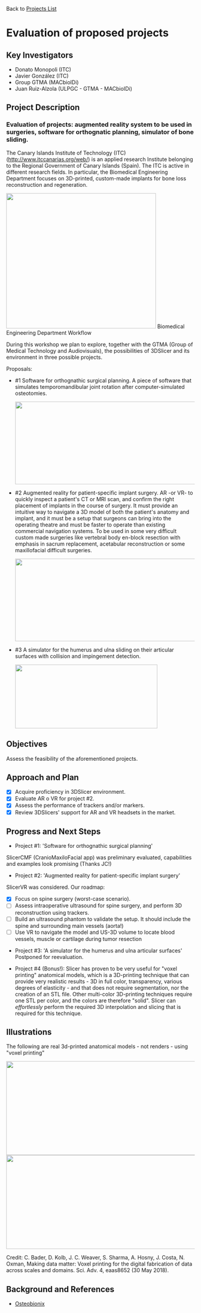 Back to [Projects List](../../README.md#ProjectsList)

# Evaluation of proposed projects

## Key Investigators

- Donato Monopoli (ITC)
- Javier González (ITC)
- Group GTMA (MACbioIDi)
- Juan Ruiz-Alzola (ULPGC - GTMA - MACbioIDi)

## Project Description

### Evaluation of projects: augmented reality system to be used in surgeries, software for orthognatic planning, simulator of bone sliding.

The Canary Islands Institute of Technology (ITC) (http://www.itccanarias.org/web/) is an applied research Institute belonging to the Regional Government of Canary Islands (Spain). The ITC is active in different research fields. In particular, the Biomedical Engineering Department focuses on 3D-printed, custom-made implants for bone loss reconstruction and regeneration.


  <img src="ITC_Presentation.png" width="400" height="360">
Biomedical Engineering Department Workflow

During this workshop we plan to explore, together with the GTMA (Group of Medical Technology and Audiovisuals), the possibilities of 3DSlicer and its environment in three possible projects.

Proposals:
+ #1 Software for orthognathic surgical planning. A piece of software that simulates temporomandibular joint rotation after computer-simulated osteotomies.

  <img src="project01.png" width="600" height="220">

+ #2 Augmented reality for patient-specific implant surgery. AR -or VR- to quickly inspect a patient's CT or MRI scan, and confirm the right placement of implants in the course of surgery. It must provide an intuitive way to navigate a 3D model of both the patient's anatomy and implant, and it must be a setup that surgeons can bring into the operating theatre and must be faster to operate than existing commercial navigation systems. To be used in some very difficult custom made surgeries like vertebral body en-block resection with emphasis in sacrum replacement, acetabular reconstruction or some maxillofacial difficult surgeries.

  <img src="project02.png" width="600" height="220">

+ #3 A simulator for the humerus and ulna sliding on their articular surfaces with collision and impingement detection.

  <img src="project03.jpg" width="380" height="170">

## Objectives

Assess the feasibility of the aforementioned projects.

## Approach and Plan

- [x] Acquire proficiency in 3DSlicer environment.
- [x] Evaluate AR o VR for project #2.
- [x] Assess the performance of trackers and/or markers.
- [x] Review 3DSlicers' support for AR and VR headsets in the market.

## Progress and Next Steps

+ Project #1: 'Software for orthognathic surgical planning'

SlicerCMF (CranioMaxiloFacial app) was preliminary evaluated, capabilities and examples look promising (Thanks JC!)

+ Project #2: 'Augmented reality for patient-specific implant surgery'

SlicerVR was considered. Our roadmap:
- [x] Focus on spine surgery (worst-case scenario).
- [ ] Assess intraoperative ultrasound for spine surgery, and perform 3D reconstruction using trackers.
- [ ] Build an ultrasound phantom to validate the setup. It should include the spine and surrounding main vessels (aorta!)
- [ ] Use VR to navigate the model and US-3D volume to locate blood vessels, muscle or cartilage during tumor resection

+ Project #3: 'A simulator for the humerus and ulna articular surfaces'
Postponed for reevaluation.

+ Project #4 (Bonus!):
Slicer has proven to be very useful for "voxel printing" anatomical models, which is a 3D-printing technique that can provide very realistic results - 3D in full color, transparency, various degrees of elasticity - and that does not require segmentation, nor the creation of an STL file. Other multi-color 3D-printing techniques require one STL per color, and the colors are therefore "solid". Slicer can *effortlessly* perform the required 3D interpolation and slicing that is required for this technique.

## Illustrations
The following are real 3d-printed anatomical models - not renders - using "voxel printing"

   <img src="voxel_printing.png" width="700" height="250">

   <img src="voxel_printing2.png" width="700" height="250">

Credit: C. Bader, D. Kolb, J. C. Weaver, S. Sharma, A. Hosny, J. Costa, N. Oxman, Making data matter: Voxel printing for the digital fabrication of data across scales and domains. Sci. Adv. 4, eaas8652 (30 May 2018).



## Background and References

+ [Osteobionix](https://github.com/NA-MIC/ProjectWeek/blob/master/PW28_2018_GranCanaria/Projects/EvaluationOfProjects/presentation%20letter%20ITC.pdf)
